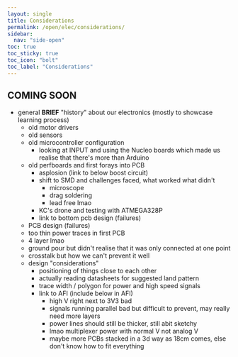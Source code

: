 ```yaml
---
layout: single
title: Considerations
permalink: /open/elec/considerations/
sidebar:
  nav: "side-open"
toc: true
toc_sticky: true
toc_icon: "bolt"
toc_label: "Considerations"
---
```


## COMING SOON

- general **BRIEF** "history" about our electronics (mostly to showcase
      learning process)
  - old motor drivers
  - old sensors
  - old microcontroller configuration
    - looking at INPUT and using the Nucleo boards which made us realise
          that there's more than Arduino
  - old perfboards and first forays into PCB
    - asplosion (link to below boost circuit)
    - shift to SMD and challenges faced, what worked what didn't
      - microscope
      - drag soldering
      - lead free lmao
    - KC's drone and testing with ATMEGA328P
    - link to bottom pcb design (failures)
  - PCB design (failures)
  - too thin power traces in first PCB
  - 4 layer lmao
  - ground pour but didn't realise that it was only connected at one point
  - crosstalk but how we can't prevent it well
  - design "considerations"
    - positioning of things close to each other
    - actually reading datasheets for suggested land pattern
    - trace width / polygon for power and high speed signals
    - link to AFI (include below in AFI)
      - high V right next to 3V3 bad
      - signals running parallel bad but difficult to prevent, may really
            need more layers
      - power lines should still be thicker, still abit sketchy
      - lmao multiplexer power with normal V not analog V
      - maybe more PCBs stacked in a 3d way as 18cm comes, else don't know
            how to fit everything
